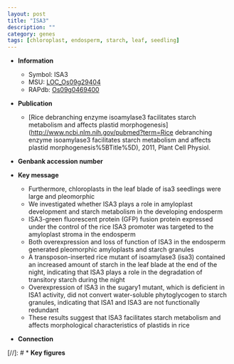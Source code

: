 ```yaml
---
layout: post
title: "ISA3"
description: ""
category: genes
tags: [chloroplast, endosperm, starch, leaf, seedling]
---
```


* **Information**  
    + Symbol: ISA3  
    + MSU: [LOC_Os09g29404](http://rice.plantbiology.msu.edu/cgi-bin/ORF_infopage.cgi?orf=LOC_Os09g29404)  
    + RAPdb: [Os09g0469400](http://rapdb.dna.affrc.go.jp/viewer/gbrowse_details/irgsp1?name=Os09g0469400)  

* **Publication**  
    + [Rice debranching enzyme isoamylase3 facilitates starch metabolism and affects plastid morphogenesis](http://www.ncbi.nlm.nih.gov/pubmed?term=Rice debranching enzyme isoamylase3 facilitates starch metabolism and affects plastid morphogenesis%5BTitle%5D), 2011, Plant Cell Physiol.

* **Genbank accession number**  

* **Key message**  
    + Furthermore, chloroplasts in the leaf blade of isa3 seedlings were large and pleomorphic
    + We investigated whether ISA3 plays a role in amyloplast development and starch metabolism in the developing endosperm
    + ISA3-green fluorescent protein (GFP) fusion protein expressed under the control of the rice ISA3 promoter was targeted to the amyloplast stroma in the endosperm
    + Both overexpression and loss of function of ISA3 in the endosperm generated pleomorphic amyloplasts and starch granules
    + A transposon-inserted rice mutant of isoamylase3 (isa3) contained an increased amount of starch in the leaf blade at the end of the night, indicating that ISA3 plays a role in the degradation of transitory starch during the night
    + Overexpression of ISA3 in the sugary1 mutant, which is deficient in ISA1 activity, did not convert water-soluble phytoglycogen to starch granules, indicating that ISA1 and ISA3 are not functionally redundant
    + These results suggest that ISA3 facilitates starch metabolism and affects morphological characteristics of plastids in rice

* **Connection**  

[//]: # * **Key figures**  


